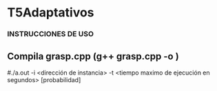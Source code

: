 # T5Adaptativos

 ### INSTRUCCIONES DE USO ### 
 ## Compila grasp.cpp (g++ grasp.cpp -o <nombre ejecutable>) 
            
#./a.out -i <dirección de instancia> -t <tiempo maximo de ejecución en segundos> [probabilidad]



